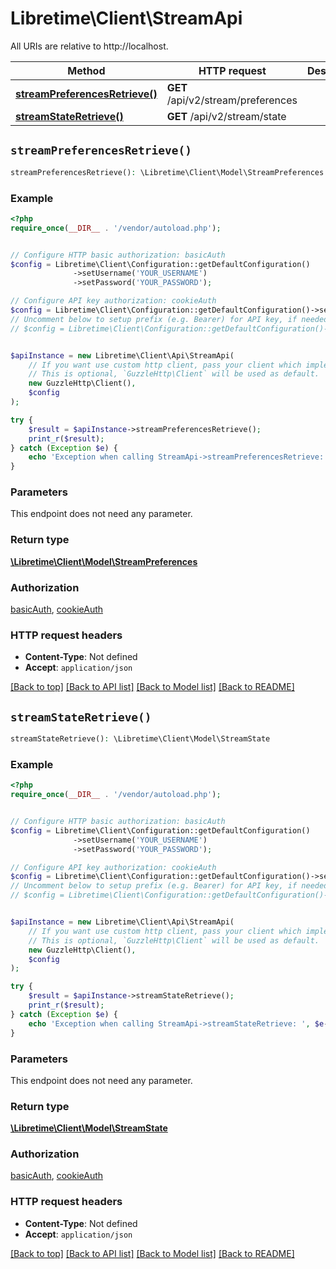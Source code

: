 # Libretime\Client\StreamApi

All URIs are relative to http://localhost.

Method | HTTP request | Description
------------- | ------------- | -------------
[**streamPreferencesRetrieve()**](StreamApi.md#streamPreferencesRetrieve) | **GET** /api/v2/stream/preferences | 
[**streamStateRetrieve()**](StreamApi.md#streamStateRetrieve) | **GET** /api/v2/stream/state | 


## `streamPreferencesRetrieve()`

```php
streamPreferencesRetrieve(): \Libretime\Client\Model\StreamPreferences
```



### Example

```php
<?php
require_once(__DIR__ . '/vendor/autoload.php');


// Configure HTTP basic authorization: basicAuth
$config = Libretime\Client\Configuration::getDefaultConfiguration()
              ->setUsername('YOUR_USERNAME')
              ->setPassword('YOUR_PASSWORD');

// Configure API key authorization: cookieAuth
$config = Libretime\Client\Configuration::getDefaultConfiguration()->setApiKey('sessionid', 'YOUR_API_KEY');
// Uncomment below to setup prefix (e.g. Bearer) for API key, if needed
// $config = Libretime\Client\Configuration::getDefaultConfiguration()->setApiKeyPrefix('sessionid', 'Bearer');


$apiInstance = new Libretime\Client\Api\StreamApi(
    // If you want use custom http client, pass your client which implements `GuzzleHttp\ClientInterface`.
    // This is optional, `GuzzleHttp\Client` will be used as default.
    new GuzzleHttp\Client(),
    $config
);

try {
    $result = $apiInstance->streamPreferencesRetrieve();
    print_r($result);
} catch (Exception $e) {
    echo 'Exception when calling StreamApi->streamPreferencesRetrieve: ', $e->getMessage(), PHP_EOL;
}
```

### Parameters

This endpoint does not need any parameter.

### Return type

[**\Libretime\Client\Model\StreamPreferences**](../Model/StreamPreferences.md)

### Authorization

[basicAuth](../../README.md#basicAuth), [cookieAuth](../../README.md#cookieAuth)

### HTTP request headers

- **Content-Type**: Not defined
- **Accept**: `application/json`

[[Back to top]](#) [[Back to API list]](../../README.md#endpoints)
[[Back to Model list]](../../README.md#models)
[[Back to README]](../../README.md)

## `streamStateRetrieve()`

```php
streamStateRetrieve(): \Libretime\Client\Model\StreamState
```



### Example

```php
<?php
require_once(__DIR__ . '/vendor/autoload.php');


// Configure HTTP basic authorization: basicAuth
$config = Libretime\Client\Configuration::getDefaultConfiguration()
              ->setUsername('YOUR_USERNAME')
              ->setPassword('YOUR_PASSWORD');

// Configure API key authorization: cookieAuth
$config = Libretime\Client\Configuration::getDefaultConfiguration()->setApiKey('sessionid', 'YOUR_API_KEY');
// Uncomment below to setup prefix (e.g. Bearer) for API key, if needed
// $config = Libretime\Client\Configuration::getDefaultConfiguration()->setApiKeyPrefix('sessionid', 'Bearer');


$apiInstance = new Libretime\Client\Api\StreamApi(
    // If you want use custom http client, pass your client which implements `GuzzleHttp\ClientInterface`.
    // This is optional, `GuzzleHttp\Client` will be used as default.
    new GuzzleHttp\Client(),
    $config
);

try {
    $result = $apiInstance->streamStateRetrieve();
    print_r($result);
} catch (Exception $e) {
    echo 'Exception when calling StreamApi->streamStateRetrieve: ', $e->getMessage(), PHP_EOL;
}
```

### Parameters

This endpoint does not need any parameter.

### Return type

[**\Libretime\Client\Model\StreamState**](../Model/StreamState.md)

### Authorization

[basicAuth](../../README.md#basicAuth), [cookieAuth](../../README.md#cookieAuth)

### HTTP request headers

- **Content-Type**: Not defined
- **Accept**: `application/json`

[[Back to top]](#) [[Back to API list]](../../README.md#endpoints)
[[Back to Model list]](../../README.md#models)
[[Back to README]](../../README.md)
